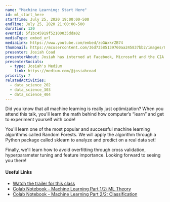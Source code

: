```yaml
---
name: "Machine Learning: Start Here"
id: ml_start_here
startTime: July 25, 2020 19:00:00-500
endTime: July 25, 2020 21:00:00-500
duration: 120
eventId: 5f1bc45919f52100035dda02
mediaType: embed_url
mediaLink: https://www.youtube.com/embed/zoGWxkrZB74
thumbnail: https://mcusercontent.com/36d73585139760aa245837bb2/images/8d0a08a7-826f-4305-ac07-4b7907301372.jpg
presenter: Josiah Coad
presenterAbout: Josiah has interned at Facebook, Microsoft and the CIA. He is current a researching in reinforcement learning at Carnegie Mellon.
presenterSocials:
  - type: Josiah's Medium
    link: https://medium.com/@josiahcoad
priority: 7
relatedActivities:
  - data_science_202
  - data_science_303
  - data_science_404
---
```


Did you know that all machine learning is really just optimization? When you attend this talk, you'll learn the math behind how computer’s “learn” and get to experiment yourself with code!

You'll learn one of the most popular and successful machine learning algorithms called Random Forests. We will apply the algorithm through a Python package called sklearn to analyze and predict on a real data set!

Finally, we'll learn how to avoid overfitting through cross validation, hyperparameter tuning and feature importance. Looking forward to seeing you there!

#### Useful Links
- [Watch the trailer for this class](https://www.youtube.com/watch?v=3eJoJUJlkWg)
- [Colab Notebook - Machine Learning Part 1/2:  ML Theory](https://colab.research.google.com/drive/195qDOecxOuTq6x2VtwcF1qpqg9SNaNBH?usp=sharing)
- [Colab Notebook - Machine Learning Part 2/2: Classification](https://colab.research.google.com/drive/1QEHfabxWbg9b60D9hLIeetQDr-UM6_jE?usp=sharing)